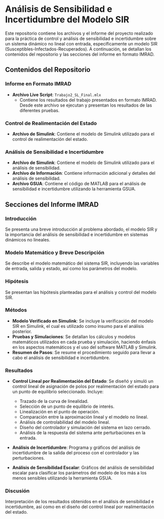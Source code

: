 # Análisis de Sensibilidad e Incertidumbre del Modelo SIR

Este repositorio contiene los archivos y el informe del proyecto realizado para la práctica de control y análisis de sensibilidad e incertidumbre sobre un sistema dinámico no lineal con entrada, específicamente un modelo SIR (Susceptibles-Infectados-Recuperados). A continuación, se detallan los contenidos del repositorio y las secciones del informe en formato IMRAD.

## Contenidos del Repositorio

### Informe en Formato IMRAD

- **Archivo Live Script**: `Trabajo2_SL_Final.mlx`
  - Contiene los resultados del trabajo presentados en formato IMRAD. Desde este archivo se ejecutan y presentan los resultados de las diferentes pruebas.

### Control de Realimentación del Estado

- **Archivo de Simulink**: Contiene el modelo de Simulink utilizado para el control de realimentación del estado.

### Análisis de Sensibilidad e Incertidumbre

- **Archivo de Simulink**: Contiene el modelo de Simulink utilizado para el análisis de sensibilidad.
- **Archivo de Información**: Contiene información adicional y detalles del análisis de sensibilidad.
- **Archivo GSUA**: Contiene el código de MATLAB para el análisis de sensibilidad e incertidumbre utilizando la herramienta GSUA.

## Secciones del Informe IMRAD

### Introducción

Se presenta una breve introducción al problema abordado, el modelo SIR y la importancia del análisis de sensibilidad e incertidumbre en sistemas dinámicos no lineales.

### Modelo Matemático y Breve Descripción

Se describe el modelo matemático del sistema SIR, incluyendo las variables de entrada, salida y estado, así como los parámetros del modelo.

### Hipótesis

Se presentan las hipótesis planteadas para el análisis y control del modelo SIR.

### Métodos

- **Modelo Verificado en Simulink**: Se incluye la verificación del modelo SIR en Simulink, el cual es utilizado como insumo para el análisis posterior.
- **Pruebas y Simulaciones**: Se detallan los cálculos y modelos matemáticos utilizados en cada prueba y simulación, haciendo énfasis en los aspectos matemáticos y el uso del software MATLAB y Simulink.
- **Resumen de Pasos**: Se resume el procedimiento seguido para llevar a cabo el análisis de sensibilidad e incertidumbre.

### Resultados

- **Control Lineal por Realimentación del Estado**: Se diseñó y simuló un control lineal de asignación de polos por realimentación del estado para un punto de equilibrio seleccionado. Incluye:
  - Trazado de la curva de linealidad.
  - Selección de un punto de equilibrio de interés.
  - Linealización en el punto de operación.
  - Comparación entre la aproximación lineal y el modelo no lineal.
  - Análisis de controlabilidad del modelo lineal.
  - Diseño del controlador y simulación del sistema en lazo cerrado.
  - Análisis de la respuesta del sistema ante perturbaciones en la entrada.

- **Análisis de Incertidumbre**: Programa y gráficos del análisis de incertidumbre de la salida del proceso con el controlador y las perturbaciones.

- **Análisis de Sensibilidad Escalar**: Gráficos del análisis de sensibilidad escalar para clasificar los parámetros del modelo de los más a los menos sensibles utilizando la herramienta GSUA.

### Discusión

Interpretación de los resultados obtenidos en el análisis de sensibilidad e incertidumbre, así como en el diseño del control lineal por realimentación del estado.

